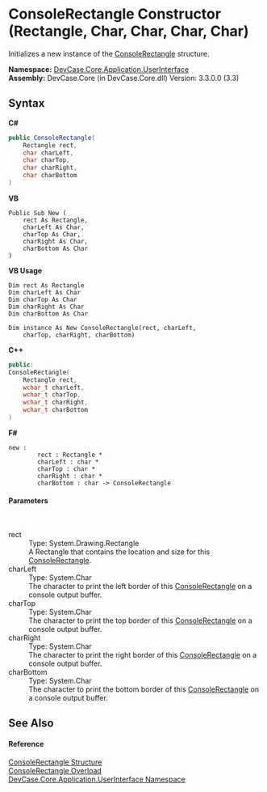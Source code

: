 # ConsoleRectangle Constructor (Rectangle, Char, Char, Char, Char)
 

Initializes a new instance of the <a href="T_DevCase_Core_Application_UserInterface_ConsoleRectangle">ConsoleRectangle</a> structure.

**Namespace:**&nbsp;<a href="N_DevCase_Core_Application_UserInterface">DevCase.Core.Application.UserInterface</a><br />**Assembly:**&nbsp;DevCase.Core (in DevCase.Core.dll) Version: 3.3.0.0 (3.3)

## Syntax

**C#**<br />
``` C#
public ConsoleRectangle(
	Rectangle rect,
	char charLeft,
	char charTop,
	char charRight,
	char charBottom
)
```

**VB**<br />
``` VB
Public Sub New ( 
	rect As Rectangle,
	charLeft As Char,
	charTop As Char,
	charRight As Char,
	charBottom As Char
)
```

**VB Usage**<br />
``` VB Usage
Dim rect As Rectangle
Dim charLeft As Char
Dim charTop As Char
Dim charRight As Char
Dim charBottom As Char

Dim instance As New ConsoleRectangle(rect, charLeft, 
	charTop, charRight, charBottom)
```

**C++**<br />
``` C++
public:
ConsoleRectangle(
	Rectangle rect, 
	wchar_t charLeft, 
	wchar_t charTop, 
	wchar_t charRight, 
	wchar_t charBottom
)
```

**F#**<br />
``` F#
new : 
        rect : Rectangle * 
        charLeft : char * 
        charTop : char * 
        charRight : char * 
        charBottom : char -> ConsoleRectangle
```


#### Parameters
&nbsp;<dl><dt>rect</dt><dd>Type: System.Drawing.Rectangle<br />A Rectangle that contains the location and size for this <a href="T_DevCase_Core_Application_UserInterface_ConsoleRectangle">ConsoleRectangle</a>.</dd><dt>charLeft</dt><dd>Type: System.Char<br />The character to print the left border of this <a href="T_DevCase_Core_Application_UserInterface_ConsoleRectangle">ConsoleRectangle</a> on a console output buffer.</dd><dt>charTop</dt><dd>Type: System.Char<br />The character to print the top border of this <a href="T_DevCase_Core_Application_UserInterface_ConsoleRectangle">ConsoleRectangle</a> on a console output buffer.</dd><dt>charRight</dt><dd>Type: System.Char<br />The character to print the right border of this <a href="T_DevCase_Core_Application_UserInterface_ConsoleRectangle">ConsoleRectangle</a> on a console output buffer.</dd><dt>charBottom</dt><dd>Type: System.Char<br />The character to print the bottom border of this <a href="T_DevCase_Core_Application_UserInterface_ConsoleRectangle">ConsoleRectangle</a> on a console output buffer.</dd></dl>

## See Also


#### Reference
<a href="T_DevCase_Core_Application_UserInterface_ConsoleRectangle">ConsoleRectangle Structure</a><br /><a href="Overload_DevCase_Core_Application_UserInterface_ConsoleRectangle__ctor">ConsoleRectangle Overload</a><br /><a href="N_DevCase_Core_Application_UserInterface">DevCase.Core.Application.UserInterface Namespace</a><br />